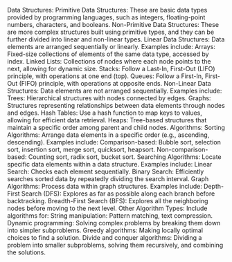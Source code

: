Data Structures:
Primitive Data Structures:
These are basic data types provided by programming languages, such as integers, floating-point numbers, characters, and booleans.
Non-Primitive Data Structures:
These are more complex structures built using primitive types, and they can be further divided into linear and non-linear types.
Linear Data Structures: Data elements are arranged sequentially or linearly. Examples include:
Arrays: Fixed-size collections of elements of the same data type, accessed by index.
Linked Lists: Collections of nodes where each node points to the next, allowing for dynamic size.
Stacks: Follow a Last-In, First-Out (LIFO) principle, with operations at one end (top).
Queues: Follow a First-In, First-Out (FIFO) principle, with operations at opposite ends.
Non-Linear Data Structures: Data elements are not arranged sequentially. Examples include:
Trees: Hierarchical structures with nodes connected by edges.
Graphs: Structures representing relationships between data elements through nodes and edges.
Hash Tables: Use a hash function to map keys to values, allowing for efficient data retrieval.
Heaps: Tree-based structures that maintain a specific order among parent and child nodes. 
Algorithms:
Sorting Algorithms:
Arrange data elements in a specific order (e.g., ascending, descending). Examples include:
Comparison-based: Bubble sort, selection sort, insertion sort, merge sort, quicksort, heapsort.
Non-comparison-based: Counting sort, radix sort, bucket sort.
Searching Algorithms:
Locate specific data elements within a data structure. Examples include:
Linear Search: Checks each element sequentially.
Binary Search: Efficiently searches sorted data by repeatedly dividing the search interval.
Graph Algorithms:
Process data within graph structures. Examples include:
Depth-First Search (DFS): Explores as far as possible along each branch before backtracking.
Breadth-First Search (BFS): Explores all the neighboring nodes before moving to the next level.
Other Algorithm Types:
Include algorithms for:
String manipulation: Pattern matching, text compression.
Dynamic programming: Solving complex problems by breaking them down into simpler subproblems.
Greedy algorithms: Making locally optimal choices to find a solution.
Divide and conquer algorithms: Dividing a problem into smaller subproblems, solving them recursively, and combining the solutions. 

